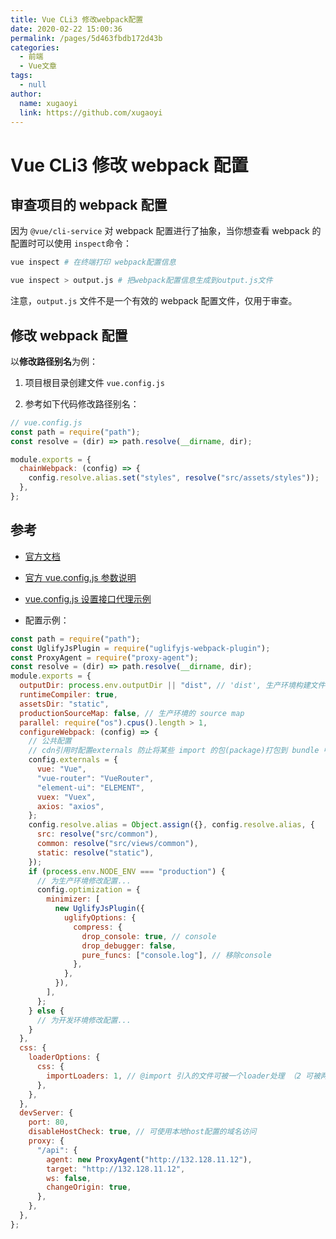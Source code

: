 ```yaml
---
title: Vue CLi3 修改webpack配置
date: 2020-02-22 15:00:36
permalink: /pages/5d463fbdb172d43b
categories:
  - 前端
  - Vue文章
tags:
  - null
author:
  name: xugaoyi
  link: https://github.com/xugaoyi
---
```


# Vue CLi3 修改 webpack 配置

## 审查项目的 webpack 配置

因为 `@vue/cli-service` 对 webpack 配置进行了抽象，当你想查看 webpack 的配置时可以使用 `inspect`命令：

<!-- more -->

```sh
vue inspect # 在终端打印 webpack配置信息
```

```sh
vue inspect > output.js # 把webpack配置信息生成到output.js文件
```

注意，`output.js` 文件不是一个有效的 webpack 配置文件，仅用于审查。

## 修改 webpack 配置

以**修改路径别名**为例：

1. 项目根目录创建文件 `vue.config.js`

2. 参考如下代码修改路径别名：

```js
// vue.config.js
const path = require("path");
const resolve = (dir) => path.resolve(__dirname, dir);

module.exports = {
  chainWebpack: (config) => {
    config.resolve.alias.set("styles", resolve("src/assets/styles"));
  },
};
```

## 参考

- [官方文档](https://cli.vuejs.org/zh/guide/webpack.html)
- [官方 vue.config.js 参数说明](https://cli.vuejs.org/zh/config/#vue-config-js)
- [vue.config.js 设置接口代理示例](https://github.com/ustbhuangyi/vue-music/blob/master/vue.config.js)

- 配置示例：

```js
const path = require("path");
const UglifyJsPlugin = require("uglifyjs-webpack-plugin");
const ProxyAgent = require("proxy-agent");
const resolve = (dir) => path.resolve(__dirname, dir);
module.exports = {
  outputDir: process.env.outputDir || "dist", // 'dist', 生产环境构建文件的目录
  runtimeCompiler: true,
  assetsDir: "static",
  productionSourceMap: false, // 生产环境的 source map
  parallel: require("os").cpus().length > 1,
  configureWebpack: (config) => {
    // 公共配置
    // cdn引用时配置externals 防止将某些 import 的包(package)打包到 bundle 中，而是在运行时(runtime)再去从外部获取这些扩展依赖
    config.externals = {
      vue: "Vue",
      "vue-router": "VueRouter",
      "element-ui": "ELEMENT",
      vuex: "Vuex",
      axios: "axios",
    };
    config.resolve.alias = Object.assign({}, config.resolve.alias, {
      src: resolve("src/common"),
      common: resolve("src/views/common"),
      static: resolve("static"),
    });
    if (process.env.NODE_ENV === "production") {
      // 为生产环境修改配置...
      config.optimization = {
        minimizer: [
          new UglifyJsPlugin({
            uglifyOptions: {
              compress: {
                drop_console: true, // console
                drop_debugger: false,
                pure_funcs: ["console.log"], // 移除console
              },
            },
          }),
        ],
      };
    } else {
      // 为开发环境修改配置...
    }
  },
  css: {
    loaderOptions: {
      css: {
        importLoaders: 1, // @import 引入的文件可被一个loader处理 （2 可被两个loader处理）
      },
    },
  },
  devServer: {
    port: 80,
    disableHostCheck: true, // 可使用本地host配置的域名访问
    proxy: {
      "/api": {
        agent: new ProxyAgent("http://132.128.11.12"),
        target: "http://132.128.11.12",
        ws: false,
        changeOrigin: true,
      },
    },
  },
};
```
